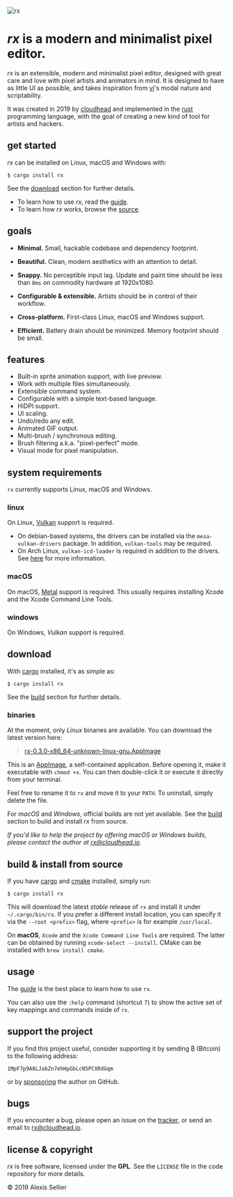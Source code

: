 
![rx](gifs/demo.gif)

# *rx* is a modern and minimalist pixel editor.

*rx* is an extensible, modern and minimalist pixel editor, designed with great
care and love with pixel artists and animators in mind. It is designed to have
as little UI as possible, and takes inspiration from [vi][0]'s modal nature and
scriptability.

It was created in 2019 by [cloudhead](https://cloudhead.io) and implemented in
the [rust][1] programming language, with the goal of creating a new kind of
tool for artists and hackers.

[0]: https://en.wikipedia.org/wiki/Vi
[1]: https://rust-lang.org

## get started

*rx* can be installed on Linux, macOS and Windows with:

    $ cargo install rx

See the [download](#download) section for further details.

* To learn how to use *rx*, read the [guide][guide].
* To learn how *rx* works, browse the [source](https://github.com/cloudhead/rx).

## goals

* **Minimal.** Small, hackable codebase and dependency footprint.

* **Beautiful.** Clean, modern aesthetics with an attention to detail.

* **Snappy.** No perceptible input lag. Update and paint time should be
  less than `8ms` on commodity hardware at 1920x1080.

* **Configurable & extensible.** Artists should be in control of their workflow.

* **Cross-platform.** First-class Linux, macOS and Windows support.

* **Efficient.** Battery drain should be minimized. Memory footprint should
  be small.

## features

  * Built-in sprite animation support, with live preview.
  * Work with multiple files simultaneously.
  * Extensible command system.
  * Configurable with a simple text-based language.
  * HiDPI support.
  * UI scaling.
  * Undo/redo any edit.
  * Animated GIF output.
  * Multi-brush / synchronous editing.
  * Brush filtering a.k.a. "pixel-perfect" mode.
  * Visual mode for pixel manipulation.

## system requirements

`rx` currently supports Linux, macOS and Windows.

### linux

On Linux, [Vulkan][vulkan] support is required.

* On debian-based systems, the drivers can be installed via the
`mesa-vulkan-drivers` package. In addition, `vulkan-tools` may be required.
* On Arch Linux, `vulkan-icd-loader` is required in addition to the drivers. See
[here][arch] for more information.

[arch]: https://wiki.archlinux.org/index.php/Vulkan
[vulkan]: https://www.khronos.org/vulkan/

### macOS

On macOS, [Metal][metal] support is required. This usually requires installing Xcode
and the Xcode Command Line Tools.

[metal]: https://developer.apple.com/metal/

### windows

On Windows, *Vulkan* support is required.

<a id="download"></a>

## download

With [cargo][cargo] installed, it's as simple as:

    $ cargo install rx

See the [build][build] section for further details.

### binaries

At the moment, only *Linux* binaries are available. You can download the
latest version here:

> [rx-0.3.0-x86_64-unknown-linux-gnu.AppImage][app]

This is an [AppImage][appimage], a self-contained application. Before opening
it, make it executable with `chmod +x`. You can then double-click it or execute
it directly from your terminal.

Feel free to rename it to `rx` and move it to your `PATH`. To uninstall,
simply delete the file.

[app]: https://github.com/cloudhead/rx/releases/download/v0.3.0/rx-0.3.0-x86_64-unknown-linux-gnu.AppImage
[appimage]: https://appimage.org/

For *macOS* and *Windows*, official builds are not yet available. See the
[build][build] section to build and install *rx* from source.

*If you'd like to help the project by offering macOS or Windows builds, please
contact the author at <rx@cloudhead.io>.*

<a id="build"></a>

## build & install from source

If you have [cargo][cargo] and [cmake][cmake] installed, simply run:

    $ cargo install rx

This will download the latest *stable* release of `rx` and install it under
`~/.cargo/bin/rx`.  If you prefer a different install location, you can specify
it via the `--root <prefix>` flag, where `<prefix>` is for example
`/usr/local`.

[cargo]: https://crates.io/install
[cmake]: https://cmake.org/download/

On **macOS**, `Xcode` and the `Xcode Command Line Tools` are required.  The
latter can be obtained by running `xcode-select --install`. CMake can be
installed with `brew install cmake`.

## usage

The [guide][guide] is the best place to learn how to use `rx`.

You can also use the `:help` command (shortcut <kbd>?</kbd>) to show the
active set of key mappings and commands inside of `rx`.

## support the project

If you find this project useful, consider supporting it by sending ₿ (Bitcoin) to
the following address:

    1MpF7p9A8LJabZn7ehHpGbLcN5PCXRdGqm

or by [sponsoring][sponsor] the author on GitHub.

[sponsor]: https://github.com/sponsors/cloudhead

## bugs

If you encounter a bug, please open an issue on the [tracker][tracker], or
send an email to <rx@cloudhead.io>.

[tracker]: https://github.com/cloudhead/rx/issues

## license & copyright

*rx* is free software, licensed under the **GPL**. See the `LICENSE` file in
the code repository for more details.

&copy; 2019 Alexis Sellier

[guide]: guide.html
[build]: #build

